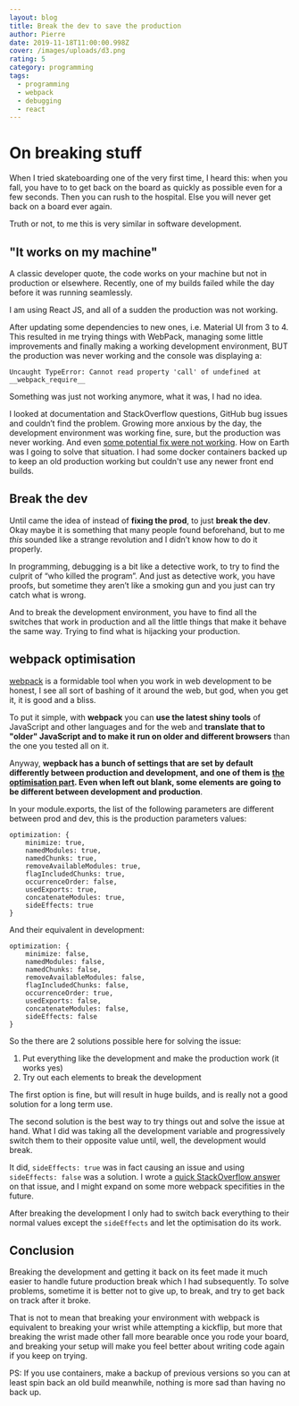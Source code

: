 ```yaml
---
layout: blog
title: Break the dev to save the production
author: Pierre
date: 2019-11-18T11:00:00.998Z
cover: /images/uploads/d3.png
rating: 5
category: programming
tags:
  - programming
  - webpack
  - debugging
  - react
---
```


# On breaking stuff

When I tried skateboarding one of the very first time, I heard this: when you fall, you have to to get back on the board as quickly as possible even for a few seconds. Then you can rush to the hospital. Else you will never get back on a board ever again.

Truth or not, to me this is very similar in software development.

## "It works on my machine"

A classic developer quote, the code works on your machine but not in production or elsewhere. Recently, one of my builds failed while the day before it was running seamlessly.

I am using React JS, and all of a sudden the production was not working.

After updating some dependencies to new ones, i.e. Material UI from 3 to 4. This resulted in me trying things with WebPack, managing some little improvements and finally making a working development environment, BUT the production was never working and the console was displaying a:

`Uncaught TypeError: Cannot read property 'call' of undefined at __webpack_require__`

Something was just not working anymore, what it was, I had no idea.

I looked at documentation and StackOverflow questions, GitHub bug issues and couldn’t find the problem. Growing more anxious by the day, the development environment was working fine, sure, but the production was never working. And even [some potential fix were not working](https://github.com/webpack/webpack/issues/8996#issuecomment-479777461). How on Earth was I going to solve that situation.  I had some docker containers backed up to keep an old production working but couldn't use any newer front end builds.

## Break the dev

Until came the idea of instead of **fixing the prod**, to just **break the dev**. Okay maybe it is something that many people found beforehand, but to me _this_ sounded like a strange revolution and I didn’t know how to do it properly.

In programming, debugging is a bit like a detective work, to try to find the culprit of “who killed the program”. And just as detective work, you have proofs, but sometime they aren’t like a smoking gun and you just can try catch what is wrong.

And to break the development environment, you have to find all the switches that work in production and all the little things that make it behave the same way. Trying to find what is hijacking your production.

## webpack optimisation

[webpack](https://webpack.js.org/) is a formidable tool when you work in web development to be honest, I see all sort of bashing of it around the web, but god, when you get it, it is good and a bliss.

To put it simple, with **webpack** you can **use the latest shiny tools** of JavaScript and other languages and for the web and **translate that to "older" JavaScript and to make it run on older and different browsers** than the one you tested all on it.

Anyway, **wepback has a bunch of settings that are set by default differently between production and development, and one of them is** [**the optimisation part**](https://webpack.js.org/configuration/optimization/#root)**. Even when left out blank, some elements are going to be different between development and production**.

In your module.exports, the list of the following parameters are different between prod and dev, this is the production parameters values:

```
optimization: {
    minimize: true,
    namedModules: true,
    namedChunks: true,
    removeAvailableModules: true,
    flagIncludedChunks: true,
    occurrenceOrder: false,
    usedExports: true,
    concatenateModules: true,
    sideEffects: true
}
```

And their equivalent in development:

```
optimization: {
    minimize: false,
    namedModules: false,
    namedChunks: false,
    removeAvailableModules: false,
    flagIncludedChunks: false,
    occurrenceOrder: true,
    usedExports: false,
    concatenateModules: false,
    sideEffects: false
}
```

So the there are 2 solutions possible here for solving the issue:

1. Put everything like the development and make the production work (it works yes)
2. Try out each elements to break the development

The first option is fine, but will result in huge builds, and is really not a good solution for a long term use.

The second solution is the best way to try things out and solve the issue at hand. What I did was taking all the development variable and progressively switch them to their opposite value until, well, the development would break.

It did, `sideEffects: true` was in fact causing an issue and using `sideEffects: false` was a solution. I wrote a [quick StackOverflow answer](https://stackoverflow.com/a/58628185/5711024) on that issue, and I might expand on some more webpack specifities in the future.

After breaking the development I only had to switch back everything to their normal values except the `sideEffects` and let the optimisation do its work.

## Conclusion

Breaking the development and getting it back on its feet made it much easier to handle future production break which I had subsequently. To solve problems, sometime it is better not to give up, to break, and try to get back on track after it broke. 

That is not to mean that breaking your environment with webpack is equivalent to breaking your wrist while attempting a kickflip, but more that breaking the wrist made other fall more bearable once you rode your board, and breaking your setup will make you feel better about writing code again if you keep on trying.

PS: If you use containers, make a backup of previous versions so you can at least spin back an old build meanwhile, nothing is more sad than having no back up.
